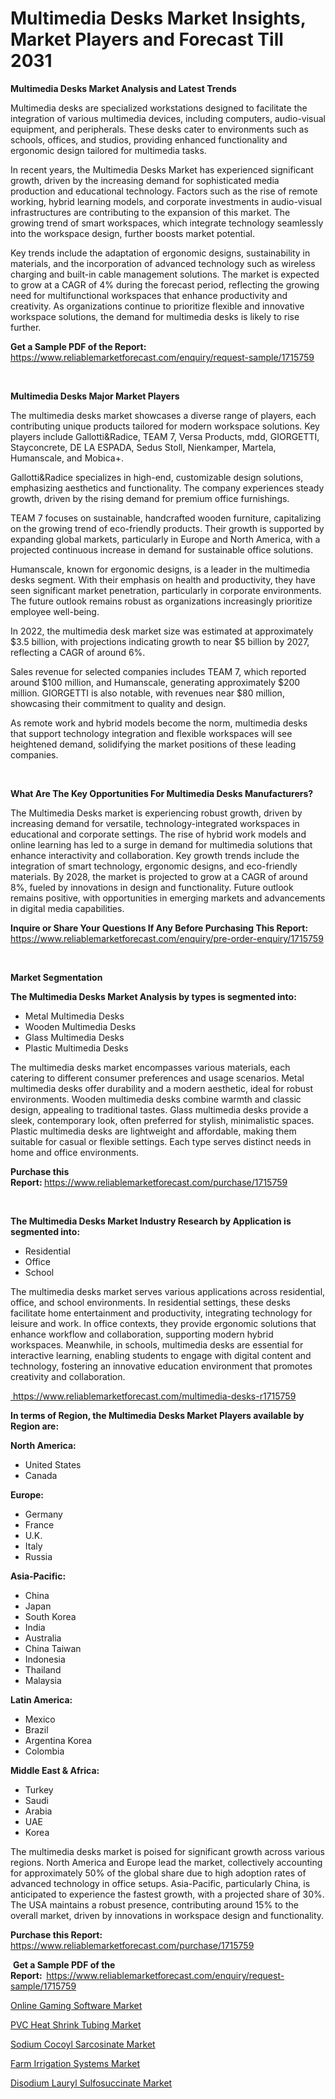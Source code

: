 <p><h1>Multimedia Desks Market Insights, Market Players and Forecast Till 2031</h1></p><p><strong>Multimedia Desks Market Analysis and Latest Trends</strong></p>
<p><p>Multimedia desks are specialized workstations designed to facilitate the integration of various multimedia devices, including computers, audio-visual equipment, and peripherals. These desks cater to environments such as schools, offices, and studios, providing enhanced functionality and ergonomic design tailored for multimedia tasks. </p><p>In recent years, the Multimedia Desks Market has experienced significant growth, driven by the increasing demand for sophisticated media production and educational technology. Factors such as the rise of remote working, hybrid learning models, and corporate investments in audio-visual infrastructures are contributing to the expansion of this market. The growing trend of smart workspaces, which integrate technology seamlessly into the workspace design, further boosts market potential.</p><p>Key trends include the adaptation of ergonomic designs, sustainability in materials, and the incorporation of advanced technology such as wireless charging and built-in cable management solutions. The market is expected to grow at a CAGR of 4% during the forecast period, reflecting the growing need for multifunctional workspaces that enhance productivity and creativity. As organizations continue to prioritize flexible and innovative workspace solutions, the demand for multimedia desks is likely to rise further.</p></p>
<p><strong>Get a Sample PDF of the Report:&nbsp;</strong> <a href="https://www.reliablemarketforecast.com/enquiry/request-sample/1715759?utm_campaign=1082&utm_medium=2&utm_source=Github&utm_content=ia&utm_term=23102024&utm_id=multimedia-desks">https://www.reliablemarketforecast.com/enquiry/request-sample/1715759</a></p>
<p>&nbsp;</p>
<p><strong>Multimedia Desks Major Market Players</strong></p>
<p><p>The multimedia desks market showcases a diverse range of players, each contributing unique products tailored for modern workspace solutions. Key players include Gallotti&Radice, TEAM 7, Versa Products, mdd, GIORGETTI, Stayconcrete, DE LA ESPADA, Sedus Stoll, Nienkamper, Martela, Humanscale, and Mobica+.</p><p>Gallotti&Radice specializes in high-end, customizable design solutions, emphasizing aesthetics and functionality. The company experiences steady growth, driven by the rising demand for premium office furnishings.</p><p>TEAM 7 focuses on sustainable, handcrafted wooden furniture, capitalizing on the growing trend of eco-friendly products. Their growth is supported by expanding global markets, particularly in Europe and North America, with a projected continuous increase in demand for sustainable office solutions.</p><p>Humanscale, known for ergonomic designs, is a leader in the multimedia desks segment. With their emphasis on health and productivity, they have seen significant market penetration, particularly in corporate environments. The future outlook remains robust as organizations increasingly prioritize employee well-being.</p><p>In 2022, the multimedia desk market size was estimated at approximately $3.5 billion, with projections indicating growth to near $5 billion by 2027, reflecting a CAGR of around 6%. </p><p>Sales revenue for selected companies includes TEAM 7, which reported around $100 million, and Humanscale, generating approximately $200 million. GIORGETTI is also notable, with revenues near $80 million, showcasing their commitment to quality and design.</p><p>As remote work and hybrid models become the norm, multimedia desks that support technology integration and flexible workspaces will see heightened demand, solidifying the market positions of these leading companies.</p></p>
<p>&nbsp;</p>
<p><strong>What Are The Key Opportunities For Multimedia Desks Manufacturers?</strong></p>
<p><p>The Multimedia Desks market is experiencing robust growth, driven by increasing demand for versatile, technology-integrated workspaces in educational and corporate settings. The rise of hybrid work models and online learning has led to a surge in demand for multimedia solutions that enhance interactivity and collaboration. Key growth trends include the integration of smart technology, ergonomic designs, and eco-friendly materials. By 2028, the market is projected to grow at a CAGR of around 8%, fueled by innovations in design and functionality. Future outlook remains positive, with opportunities in emerging markets and advancements in digital media capabilities.</p></p>
<p><strong>Inquire or Share Your Questions If Any Before Purchasing This Report:</strong> <a href="https://www.reliablemarketforecast.com/enquiry/pre-order-enquiry/1715759?utm_campaign=1082&utm_medium=2&utm_source=Github&utm_content=ia&utm_term=23102024&utm_id=multimedia-desks">https://www.reliablemarketforecast.com/enquiry/pre-order-enquiry/1715759</a></p>
<p>&nbsp;</p>
<p><strong>Market Segmentation</strong></p>
<p><strong>The Multimedia Desks Market Analysis by types is segmented into:</strong></p>
<p><ul><li>Metal Multimedia Desks</li><li>Wooden Multimedia Desks</li><li>Glass Multimedia Desks</li><li>Plastic Multimedia Desks</li></ul></p>
<p><p>The multimedia desks market encompasses various materials, each catering to different consumer preferences and usage scenarios. Metal multimedia desks offer durability and a modern aesthetic, ideal for robust environments. Wooden multimedia desks combine warmth and classic design, appealing to traditional tastes. Glass multimedia desks provide a sleek, contemporary look, often preferred for stylish, minimalistic spaces. Plastic multimedia desks are lightweight and affordable, making them suitable for casual or flexible settings. Each type serves distinct needs in home and office environments.</p></p>
<p><strong>Purchase this Report:&nbsp;</strong><a href="https://www.reliablemarketforecast.com/purchase/1715759?utm_campaign=1082&utm_medium=2&utm_source=Github&utm_content=ia&utm_term=23102024&utm_id=multimedia-desks">https://www.reliablemarketforecast.com/purchase/1715759</a></p>
<p>&nbsp;</p>
<p><strong>The Multimedia Desks Market Industry Research by Application is segmented into:</strong></p>
<p><ul><li>Residential</li><li>Office</li><li>School</li></ul></p>
<p><p>The multimedia desks market serves various applications across residential, office, and school environments. In residential settings, these desks facilitate home entertainment and productivity, integrating technology for leisure and work. In office contexts, they provide ergonomic solutions that enhance workflow and collaboration, supporting modern hybrid workspaces. Meanwhile, in schools, multimedia desks are essential for interactive learning, enabling students to engage with digital content and technology, fostering an innovative education environment that promotes creativity and collaboration.</p></p>
<p><a href="https://www.reliablemarketforecast.com/multimedia-desks-r1715759?utm_campaign=1082&utm_medium=2&utm_source=Github&utm_content=ia&utm_term=23102024&utm_id=multimedia-desks">&nbsp;https://www.reliablemarketforecast.com/multimedia-desks-r1715759</a></p>
<p><strong>In terms of Region, the Multimedia Desks Market Players available by Region are:</strong></p>
<p>
    <p> <strong> North America: </strong>
        <ul>
            <li>United States</li>
            <li>Canada</li>
        </ul>
        </p> 
    <p> <strong> Europe: </strong>
        <ul>
            <li>Germany</li>
            <li>France</li>
            <li>U.K.</li>
            <li>Italy</li>
            <li>Russia</li>
        </ul>
        </p> 
    <p> <strong> Asia-Pacific: </strong>
        <ul>
            <li>China</li>
            <li>Japan</li>
            <li>South Korea</li>
            <li>India</li>
            <li>Australia</li>
            <li>China Taiwan</li>
            <li>Indonesia</li>
            <li>Thailand</li>
            <li>Malaysia</li>
        </ul>
        </p> 
    <p> <strong> Latin America: </strong>
        <ul>
            <li>Mexico</li>
            <li>Brazil</li>
            <li>Argentina Korea</li>
            <li>Colombia</li>
        </ul>
        </p> 
    <p> <strong> Middle East & Africa: </strong>
        <ul>
            <li>Turkey</li>
            <li>Saudi</li>
            <li>Arabia</li>
            <li>UAE</li>
            <li>Korea</li>
        </ul>
    </p>
    </p>
<p><p>The multimedia desks market is poised for significant growth across various regions. North America and Europe lead the market, collectively accounting for approximately 50% of the global share due to high adoption rates of advanced technology in office setups. Asia-Pacific, particularly China, is anticipated to experience the fastest growth, with a projected share of 30%. The USA maintains a robust presence, contributing around 15% to the overall market, driven by innovations in workspace design and functionality.</p></p>
<p><strong>Purchase this Report: </strong><a href="https://www.reliablemarketforecast.com/purchase/1715759?utm_campaign=1082&utm_medium=2&utm_source=Github&utm_content=ia&utm_term=23102024&utm_id=multimedia-desks">https://www.reliablemarketforecast.com/purchase/1715759</a></p>
<p>&nbsp;<strong>Get a Sample PDF of the Report:&nbsp;&nbsp;</strong><a href="https://www.reliablemarketforecast.com/enquiry/request-sample/1715759?utm_campaign=1082&utm_medium=2&utm_source=Github&utm_content=ia&utm_term=23102024&utm_id=multimedia-desks">https://www.reliablemarketforecast.com/enquiry/request-sample/1715759</a></p>
<p><strong></strong></p>
<p><p><a href="https://www.linkedin.com/pulse/online-gaming-software-mosaic-piecing-together-global-market-vlq1e?utm_campaign=1082&utm_medium=2&utm_source=Github&utm_content=ia&utm_term=23102024&utm_id=multimedia-desks">Online Gaming Software Market</a></p><p><a href="https://issuu.com/reportprime-2/docs/pvc-heat-shrink-tubing-market-size-_cb94bc52082897?utm_campaign=1082&utm_medium=2&utm_source=Github&utm_content=ia&utm_term=23102024&utm_id=multimedia-desks">PVC Heat Shrink Tubing Market</a></p><p><a href="https://github.com/marcouhbmammoc/Market-Research-Report-List-1/blob/main/sodium-cocoyl-sarcosinate-market.md?utm_campaign=1082&utm_medium=2&utm_source=Github&utm_content=ia&utm_term=23102024&utm_id=multimedia-desks">Sodium Cocoyl Sarcosinate Market</a></p><p><a href="https://www.linkedin.com/pulse/farm-irrigation-systems-industry-resonance-124-amplification-xquse?utm_campaign=1082&utm_medium=2&utm_source=Github&utm_content=ia&utm_term=23102024&utm_id=multimedia-desks">Farm Irrigation Systems Market</a></p><p><a href="https://github.com/judesaxav/Market-Research-Report-List-1/blob/main/disodium-lauryl-sulfosuccinate-market.md?utm_campaign=1082&utm_medium=2&utm_source=Github&utm_content=ia&utm_term=23102024&utm_id=multimedia-desks">Disodium Lauryl Sulfosuccinate Market</a></p></p>